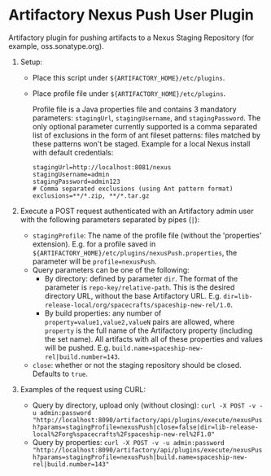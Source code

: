 Artifactory Nexus Push User Plugin
==================================

Artifactory plugin for pushing artifacts to a Nexus Staging Repository (for
example, oss.sonatype.org).

1. Setup:
   - Place this script under `${ARTIFACTORY_HOME}/etc/plugins`.
   - Place profile file under `${ARTIFACTORY_HOME}/etc/plugins`.

     Profile file is a Java properties file and contains 3 mandatory parameters:
     `stagingUrl`, `stagingUsername`, and `stagingPassword`. The only optional
     parameter currently supported is a comma separated list of exclusions in
     the form of ant fileset patterns: files matched by these patterns won't be
     staged. Example for a local Nexus install with default credentials:

     ```
     stagingUrl=http://localhost:8081/nexus
     stagingUsername=admin
     stagingPassword=admin123
     # Comma separated exclusions (using Ant pattern format)
     exclusions=**/*.zip, **/*.tar.gz
     ```

2. Execute a POST request authenticated with an Artifactory admin user with the
   following parameters separated by pipes (`|`):
   - `stagingProfile`: The name of the profile file (without the 'properties'
     extension). E.g. for a profile saved in
     `${ARTIFACTORY_HOME}/etc/plugins/nexusPush.properties`, the parameter will
     be `profile=nexusPush`.
   - Query parameters can be one of the following:
     * By directory: defined by parameter `dir`. The format of the parameter is
       `repo-key/relative-path`. This is the desired directory URL, without the
       base Artifactory URL. E.g.
       `dir=lib-release-local/org/spacecrafts/spaceship-new-rel/1.0`.
     * By build properties: any number of `property=value1,value2,valueN` pairs
       are allowed, where `property` is the full name of the Artifactory
       property (including the set name). All artifacts with all of these
       properties and values will be pushed. E.g.
       `build.name=spaceship-new-rel|build.number=143`.
   - `close`: whether or not the staging repository should be closed. Defaults
     to `true`.

3. Examples of the request using CURL:
   - Query by directory, upload only (without closing):
     `curl -X POST -v -u admin:password "http://localhost:8090/artifactory/api/plugins/execute/nexusPush?params=stagingProfile=nexusPush|close=false|dir=lib-release-local%2Forg%spacecrafts%2Fspaceship-new-rel%2F1.0"`
   - Query by properties:
     `curl -X POST -v -u admin:password "http://localhost:8090/artifactory/api/plugins/execute/nexusPush?params=stagingProfile=nexusPush|build.name=spaceship-new-rel|build.number=143"`
